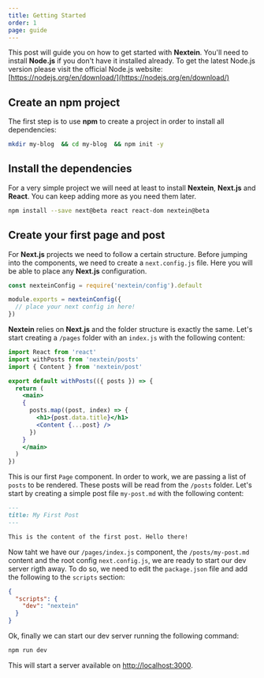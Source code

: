```yaml
---
title: Getting Started
order: 1
page: guide
---
```


This post will guide you on how to get started with **Nextein**. You'll need to install **Node.js** if you don't have it installed already. To get the latest Node.js version please visit the official Node.js website: [https://nodejs.org/en/download/](https://nodejs.org/en/download/)

## Create an npm project

The first step is to use **npm** to create a project in order to install all dependencies:

```bash
mkdir my-blog  && cd my-blog  && npm init -y

```
## Install the dependencies

For a very simple project we will need at least to install **Nextein**, **Next.js** and **React**. You can keep adding more as you need them later.

```bash
npm install --save next@beta react react-dom nextein@beta

```
## Create your first page and post

For **Next.js** projects we need to follow a certain structure. Before jumping into the components, we need to create a `next.config.js` file. Here you will be able to place any **Next.js** configuration.

```js
const nexteinConfig = require('nextein/config').default

module.exports = nexteinConfig({
  // place your next config in here!
})
```

**Nextein** relies on **Next.js** and the folder structure is exactly the same. Let's start creating a `/pages` folder with an `index.js` with the following content:

```jsx
import React from 'react'
import withPosts from 'nextein/posts'
import { Content } from 'nextein/post'

export default withPosts(({ posts }) => {
  return (
    <main>
    {
      posts.map((post, index) => {
        <h1>{post.data.title}</h1>
        <Content {...post} />
      })
    }
    </main>
  )
})

```

This is our first `Page` component. In order to work, we are passing a list of `posts` to be rendered. These posts will be read from the `/posts` folder. Let's start by creating a simple post file `my-post.md` with the following content:

```md
---
title: My First Post
---

This is the content of the first post. Hello there! 
```

Now taht we have our `/pages/index.js` component, the `/posts/my-post.md` content and the root config `next.config.js`, we are ready to start our dev server rigth away. To do so, we need to edit the `package.json` file and add the following to the `scripts` section:

```json
{
  "scripts": {
    "dev": "nextein"
  }
}

```
Ok, finally we can start our dev server running the following command:

```bash
npm run dev
```

This will start a server available on [http://localhost:3000](http://localhost:3000).

